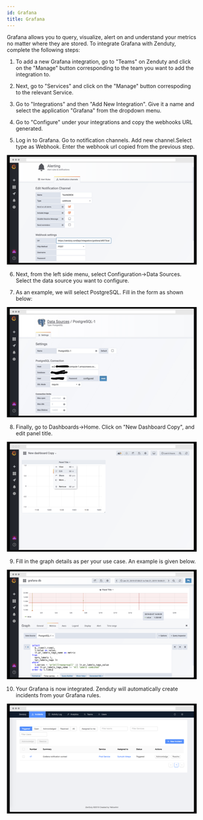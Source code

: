 ```yaml
---
id: Grafana
title: Grafana
---
```

Grafana allows you to query, visualize, alert on and understand your metrics no matter where they are stored. To integrate Grafana with Zenduty, complete the following steps:

1. To add a new Grafana integration, go to "Teams" on Zenduty and click on the "Manage" button corresponding to the team you want to add the integration to.

2. Next, go to "Services" and click on the "Manage" button correspoding to the relevant Service.

3. Go to "Integrations" and then "Add New Integration". Give it a name and select the application "Grafana" from the dropdown menu.

4. Go to "Configure" under your integrations and copy the webhooks URL generated. 

5. Log in to Grafana. Go to notification channels. Add new channel.Select type as Webhook. Enter the webhook url copied from the previous step.

![](/img/Integrations/Grafana/Webhook.png)

6. Next, from the left side menu, select Configuration->Data Sources. Select the data source you want to configure.

7. As an example, we will select PostgreSQL. Fill in the form as shown below:

![](/img/Integrations/Grafana/PostgreSql.png)

8. Finally, go to Dashboards->Home. Click on "New Dashboard Copy", and edit panel title. 

![](/img/Integrations/Grafana/EditPanel.png)

9. Fill in the graph details as per your use case. An example is given below. 

![](/img/Integrations/Grafana/EditGraph.png)

10. Your Grafana is now integrated. Zenduty will automatically create incidents from your Grafana rules. 

![](/img/Integrations/Grafana/Test.png)